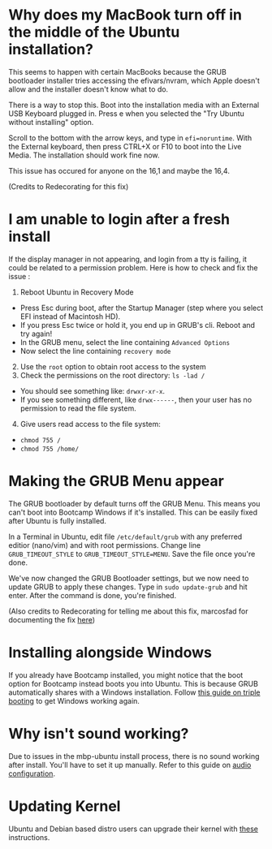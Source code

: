 # Why does my MacBook turn off in the middle of the Ubuntu installation?

This seems to happen with certain MacBooks because the GRUB bootloader installer tries accessing the efivars/nvram, which Apple doesn't allow and the installer doesn't know what to do.

There is a way to stop this. Boot into the installation media with an External USB Keyboard plugged in. Press e when you selected the "Try Ubuntu without installing" option.

Scroll to the bottom with the arrow keys, and type in ``efi=noruntime``. With the External keyboard, then press CTRL+X or F10 to boot into the Live Media. The installation should work fine now.

This issue has occured for anyone on the 16,1 and maybe the 16,4.

(Credits to Redecorating for this fix)

# I am unable to login after a fresh install

If the display manager in not appearing, and login from a tty is failing, it could be related to a permission problem. Here is how to check and fix the issue :

1. Reboot Ubuntu in Recovery Mode
  - Press Esc during boot, after the Startup Manager (step where you select EFI instead of Macintosh HD).
  - If you press Esc twice or hold it, you end up in GRUB's cli. Reboot and try again!
  - In the GRUB menu, select the line containing `Advanced Options`
  - Now select the line containing `recovery mode`
2. Use the `root` option to obtain root access to the system
3. Check the permissions on the root directory: `ls -lad /`
  - You should see something like: `drwxr-xr-x`.
  - If you see something different, like `drwx------`, then your user has no permission to read the file system.
4. Give users read access to the file system:
  - `chmod 755 /`
  - `chmod 755 /home/`

# Making the GRUB Menu appear

The GRUB bootloader by default turns off the GRUB Menu. This means you can't boot into Bootcamp Windows if it's installed. This can be easily fixed after Ubuntu is fully installed.

In a Terminal in Ubuntu, edit file ``/etc/default/grub`` with any preferred editior (nano/vim) and with root permissions. Change line ``GRUB_TIMEOUT_STYLE`` to ``GRUB_TIMEOUT_STYLE=MENU``. Save the file once you're done.

We've now changed the GRUB Bootloader settings, but we now need to update GRUB to apply these changes. Type in ``sudo update-grub`` and hit enter. After the command is done, you're finished.

(Also credits to Redecorating for telling me about this fix, marcosfad for documenting the fix [here](https://github.com/marcosfad/mbp-ubuntu#activate-grub-menu))

# Installing alongside Windows

If you already have Bootcamp installed, you might notice that the boot option for Bootcamp instead boots you into Ubuntu. This is because GRUB automatically shares with a Windows installation. Follow [this guide on triple booting](https://wiki.t2linux.org/guides/windows/#if-windows-is-installed-first) to get Windows working again.

# Why isn't sound working?

Due to issues in the mbp-ubuntu install process, there is no sound working after install. You'll have to set it up manually.
Refer to this guide on [audio configuration](https://wiki.t2linux.org/guides/audio-config).

# Updating Kernel

Ubuntu and Debian based distro users can upgrade their kernel with [these](https://github.com/AdityaGarg8/T2-Ubuntu-Kernel#pre-installation-steps) instructions.

